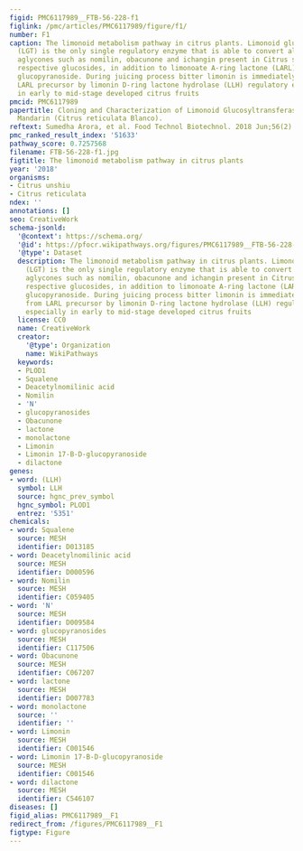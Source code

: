 ```yaml
---
figid: PMC6117989__FTB-56-228-f1
figlink: /pmc/articles/PMC6117989/figure/f1/
number: F1
caption: The limonoid metabolism pathway in citrus plants. Limonoid glucosyltransfease
  (LGT) is the only single regulatory enzyme that is able to convert all limonoid
  aglycones such as nomilin, obacunone and ichangin present in Citrus spp. to their
  respective glucosides, in addition to limonoate A-ring lactone (LARL) to limonin
  glucopyranoside. During juicing process bitter limonin is immediately produced from
  LARL precursor by limonin D-ring lactone hydrolase (LLH) regulatory enzyme, especially
  in early to mid-stage developed citrus fruits
pmcid: PMC6117989
papertitle: Cloning and Characterization of Limonoid Glucosyltransferase from Kinnow
  Mandarin (Citrus reticulata Blanco).
reftext: Sumedha Arora, et al. Food Technol Biotechnol. 2018 Jun;56(2):228-237.
pmc_ranked_result_index: '51633'
pathway_score: 0.7257568
filename: FTB-56-228-f1.jpg
figtitle: The limonoid metabolism pathway in citrus plants
year: '2018'
organisms:
- Citrus unshiu
- Citrus reticulata
ndex: ''
annotations: []
seo: CreativeWork
schema-jsonld:
  '@context': https://schema.org/
  '@id': https://pfocr.wikipathways.org/figures/PMC6117989__FTB-56-228-f1.html
  '@type': Dataset
  description: The limonoid metabolism pathway in citrus plants. Limonoid glucosyltransfease
    (LGT) is the only single regulatory enzyme that is able to convert all limonoid
    aglycones such as nomilin, obacunone and ichangin present in Citrus spp. to their
    respective glucosides, in addition to limonoate A-ring lactone (LARL) to limonin
    glucopyranoside. During juicing process bitter limonin is immediately produced
    from LARL precursor by limonin D-ring lactone hydrolase (LLH) regulatory enzyme,
    especially in early to mid-stage developed citrus fruits
  license: CC0
  name: CreativeWork
  creator:
    '@type': Organization
    name: WikiPathways
  keywords:
  - PLOD1
  - Squalene
  - Deacetylnomilinic acid
  - Nomilin
  - 'N'
  - glucopyranosides
  - Obacunone
  - lactone
  - monolactone
  - Limonin
  - Limonin 17-B-D-glucopyranoside
  - dilactone
genes:
- word: (LLH)
  symbol: LLH
  source: hgnc_prev_symbol
  hgnc_symbol: PLOD1
  entrez: '5351'
chemicals:
- word: Squalene
  source: MESH
  identifier: D013185
- word: Deacetylnomilinic acid
  source: MESH
  identifier: D000596
- word: Nomilin
  source: MESH
  identifier: C059405
- word: 'N'
  source: MESH
  identifier: D009584
- word: glucopyranosides
  source: MESH
  identifier: C117506
- word: Obacunone
  source: MESH
  identifier: C067207
- word: lactone
  source: MESH
  identifier: D007783
- word: monolactone
  source: ''
  identifier: ''
- word: Limonin
  source: MESH
  identifier: C001546
- word: Limonin 17-B-D-glucopyranoside
  source: MESH
  identifier: C001546
- word: dilactone
  source: MESH
  identifier: C546107
diseases: []
figid_alias: PMC6117989__F1
redirect_from: /figures/PMC6117989__F1
figtype: Figure
---
```

